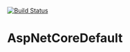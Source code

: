 [![Build Status](https://dev.azure.com/orumand/Framework/_apis/build/status/oroumand.AspNetCoreDefault?branchName=main)](https://dev.azure.com/orumand/Framework/_build/latest?definitionId=4&branchName=main)
# AspNetCoreDefault
